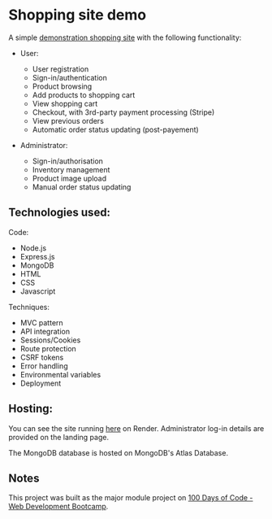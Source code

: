 # Shopping site demo

A simple [demonstration shopping site](https://shop-demo-node-js-express-mondodb.onrender.com) with the following functionality:

* User:
  * User registration
  * Sign-in/authentication
  * Product browsing
  * Add products to shopping cart 
  * View shopping cart
  * Checkout, with 3rd-party payment processing (Stripe)
  * View previous orders
  * Automatic order status updating (post-payement)


* Administrator:
  * Sign-in/authorisation
  * Inventory management
  * Product image upload
  * Manual order status updating


## Technologies used:
Code:
* Node.js
* Express.js
* MongoDB
* HTML
* CSS
* Javascript

Techniques:
* MVC pattern
* API integration
* Sessions/Cookies
* Route protection
* CSRF tokens
* Error handling
* Environmental variables
* Deployment


## Hosting:
You can see the site running [here](https://shop-demo-node-js-express-mondodb.onrender.com) on Render. Administrator log-in details are provided on the landing page.

The MongoDB database is hosted on MongoDB's Atlas Database.

## Notes
This project was built as the major module project on [100 Days of Code - Web Development Bootcamp](https://www.udemy.com/course/100-days-of-code-web-development-bootcamp/).
